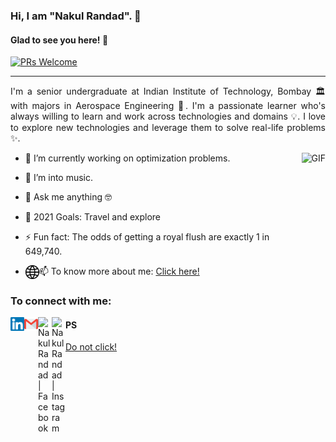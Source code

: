 ### Hi, I am "Nakul Randad". 👋

#### Glad to see you here! 🤩

<p>

[![PRs Welcome](https://img.shields.io/badge/PRs-welcome-brightgreen.svg?style=flat&logo=github)](https://github.com/nakulrandad)
 &nbsp;

---
<div style="text-align: justify"> 

I'm a senior undergraduate at Indian Institute of Technology, Bombay 🏛 with majors in Aerospace Engineering :rocket:.
I'm a passionate learner who's always willing to learn and work across technologies and domains 💡.
I love to explore new technologies and leverage them to solve real-life problems ✨.
</div>

<img align="right" height="270px" alt="GIF" src="https://i.pinimg.com/originals/e4/26/70/e426702edf874b181aced1e2fa5c6cde.gif" />

- 🔭 I’m currently working on optimization problems.

- :guitar: I’m into music.

- 💬 Ask me anything 🤓

- 🥅 2021 Goals: Travel and explore

- ⚡ Fun fact: The odds of getting a royal flush are exactly 1 in 649,740.

- 📫 To know more about me: [Click here!](https://nakulrandad.github.io/) [<img align="left" alt="Nakul Randad | Website" width="22px" src="https://github.com/nakulrandad/nakulrandad/blob/master/assets/site.svg" />](https://nakulrandad.github.io/)

### To connect with me:
<div>
 
 [<img align="left" alt="Nakul Randad | LinkedIn" width="22px" src="https://github.com/nakulrandad/nakulrandad/blob/master/assets/linkedin.svg"/>](https://linkedin.com/in/nakulrandad/)

 [<img align="left" alt="Nakul Randad | Email" width="22px" src="https://github.com/nakulrandad/nakulrandad/blob/master/assets/gmail.svg" />](mailto:nakulrandad@gmail.com)

 [<img align="left" alt="Nakul Randad | Facebook" width="22px" src="https://cdn.jsdelivr.net/npm/simple-icons@v3/icons/facebook.svg"/>](https://facebook.com/nakulrandad)

 [<img align="left" alt="Nakul Randad | Instagram" width="22px" src="https://cdn.jsdelivr.net/npm/simple-icons@v3/icons/instagram.svg" />](https://www.instagram.com/nakulr007)

</div>

#### PS
<span color="red">[Do not click!](https://www.youtube.com/watch?v=dQw4w9WgXcQ)</span>

<!-- flag{How_bored_or_curious_does_one_need_to_be_to_actually_read_this_README} -->
